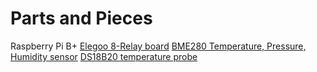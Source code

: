 # Parts and Pieces

Raspberry Pi B+
[Elegoo 8-Relay board](https://www.amazon.com/gp/product/B01HCFJC0Y/ref=ppx_yo_dt_b_search_asin_title?ie=UTF8&psc=1)
[BME280 Temperature, Pressure, Humidity sensor](https://www.amazon.com/gp/product/B0118XCKTG/ref=ppx_yo_dt_b_search_asin_title?ie=UTF8&psc=1)
[DS18B20 temperature probe](https://www.amazon.com/gp/product/B07RJMVY54/ref=ppx_yo_dt_b_search_asin_title?ie=UTF8&psc=1)